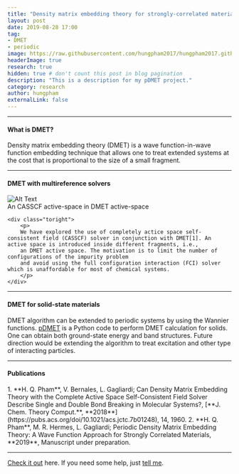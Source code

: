 ```yaml
---
title: "Density matrix embedding theory for strongly-correlated materials"
layout: post
date: 2019-08-28 17:00
tag: 
- DMET
- periodic
image: https://raw.githubusercontent.com/hungpham2017/hungpham2017.github.io/master/assets/images/pDMET.png
headerImage: true
research: true
hidden: true # don't count this post in blog pagination
description: "This is a description for my pDMET project."
category: research
author: hungpham
externalLink: false
---
```


<!---
![Screenshot](https://raw.githubusercontent.com/hungpham2017/hungpham2017.github.io/master/assets/images/pDMET_screenshot.png)
--->

---
<h4>What is DMET?</h4>
<p>
Density matrix embedding theory (DMET) is a wave function-in-wave function embedding technique that allows one to treat extended systems
at the cost that is proportional to the size of a small fragment.
</p>

---
<h4>DMET with multireference solvers</h4>

<div class="side-by-side">
    <div class="toleft">
        <img class="image" src="https://hungpham2017.github.io/assets/images/CASDMET.png" alt="Alt Text">
        <figcaption class="caption">An CASSCF active-space in DMET active-space</figcaption>
    </div>

    <div class="toright">
        <p>
        We have explored the use of completely actice space self-consistent field (CASSCF) solver in conjunction with DMET[1]. An active space is introduced inside different fragments, i.e., 
        an DMET active space. The motivation is to limit the number of configurations of the impurity problem 
        and avoid using the full configuration interaction (FCI) solver which is unaffordable for most of chemical systems. 
        </p>
    </div>
</div>

---
<h4>DMET for solid-state materials</h4>
<p>
DMET algorithm can be extended to periodic systems by using the Wannier functions.
<a href="https://github.com/hungpham2017/pDMET">pDMET</a> is a Python code to perform DMET calculation for solids.
One can obtain both ground-state energy and band structures. Future direction would be extending the algorithm 
to treat excitation and other type of interacting particles. 
</p>

---

<h4>Publications</h4>
1. **H. Q. Pham**, V. Bernales, L. Gagliardi; Can Density Matrix Embedding Theory with the Complete Active Space Self-Consistent Field Solver Describe Single and Double Bond Breaking in Molecular Systems?, [**J. Chem. Theory Comput.**, **2018**](https://pubs.acs.org/doi/10.1021/acs.jctc.7b01248), 14, 1960.
2. **H. Q. Pham**, M. R. Hermes, L. Gagliardi; Periodic Density Matrix Embedding Theory: A Wave Function Approach for Strongly Correlated Materials, **2019**, Manuscript under preparation.

---
[Check it out](https://github.com/hungpham2017/pDMET/) here.
If you need some help, just [tell me](https://github.com/hungpham2017/pDMET/issues).
